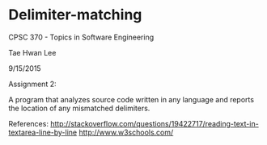 # Delimiter-matching

CPSC 370 - Topics in Software Engineering

Tae Hwan Lee

9/15/2015

Assignment 2:

  A program that analyzes source code written in any language and reports the location of any mismatched delimiters.
  
References: http://stackoverflow.com/questions/19422717/reading-text-in-textarea-line-by-line
http://www.w3schools.com/
  
